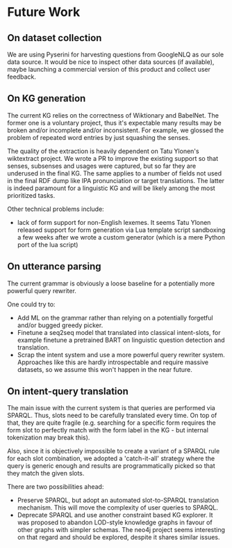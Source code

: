 # Future Work


## On dataset collection

We are using Pyserini for harvesting questions from GoogleNLQ as our sole data source.
It would be nice to inspect other data sources (if available), maybe launching a
commercial version of this product and collect user feedback.

## On KG generation

The current KG relies on the correctness of Wiktionary and BabelNet. The former one is a voluntary project, thus it's expectable many results may be broken and/or incomplete and/or inconsistent. For example, we glossed the problem of repeated word entries by just squashing the senses.

The quality of the extraction is heavily dependent on Tatu Ylonen's wiktextract project. We wrote a PR to improve the existing support so that senses, subsenses and usages were captured, but so far they are underused in the final KG. The same applies to a number of fields not used in the final RDF dump like IPA pronunciation or target translations. The latter is indeed paramount for a linguistic KG and will be likely among the most prioritized tasks.

Other technical problems include:

- lack of form support for non-English lexemes. It seems Tatu Ylonen released support for form generation via Lua template script sandboxing a few weeks after we wrote a custom generator (which is a mere Python port of the lua script)

## On utterance parsing

The current grammar is obviously a loose baseline for a potentially more powerful query rewriter.

One could try to:

- Add ML on the grammar rather than relying on a potentially forgetful and/or bugged greedy picker.
- Finetune a seq2seq model that translated into classical intent-slots, for example finetune a pretrained BART on linguistic question detection and translation.
- Scrap the intent system and use a more powerful query rewriter system. Approaches like this are hardly introspectable and require massive datasets, so we assume this won't happen in the near future.

## On intent-query translation

The main issue with the current system is that queries are performed via SPARQL. Thus, slots need to be carefully translated every time. On top of that, they are quite fragile (e.g. searching for a specific form requires the form slot to perfectly match with the form label in the KG - but internal tokenization may break this).

Also, since it is objectively impossible to create a variant of a SPARQL rule for each slot combination, we adopted a 'catch-it-all' strategy where the query is generic enough and results are programmatically picked so that they match the given slots.

There are two possibilities ahead:

- Preserve SPARQL, but adopt an automated slot-to-SPARQL translation mechanism. This will move the complexity of user queries to SPARQL.
- Deprecate SPARQL and use another constraint based KG explorer. It was proposed to abandon LOD-style knowledge graphs in favour of other graphs with simpler schemas. The neo4j project seems interesting on that regard and should be explored, despite it shares similar issues.